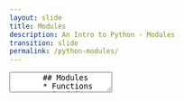 ```yaml
---
layout: slide
title: Modules
description: An Intro to Python - Modules
transition: slide
permalink: /python-modules/
---
```

<section data-markdown>
    <textarea data-template>
       ## Modules
       * Functions are organised into *modules* and *packages*
         * Reusable units of code
         * `reusability == good`!
       * Each *file* is a *module*
       * Each *directory* is a *package*
       ---
       ## Modules
       * `import package.subpackage.module`
       ---
       ## Modules
       * We're working mostly with functions
       * Python has *much* more
         * Classes and objects
         * Inheritance
        ---
        ## Next:
        [Modules](https://aisha-glblcd.github.io/material/python-modules/)
     
     </textarea>
</section>
